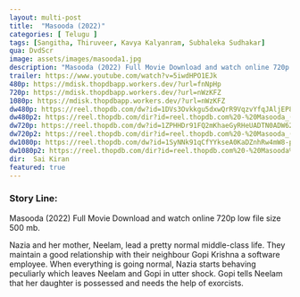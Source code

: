 ```yaml
---
layout: multi-post
title:  "Masooda (2022)"
categories: [ Telugu ]
tags: [Sangitha, Thiruveer, Kavya Kalyanram, Subhaleka Sudhakar]
qua: DvdScr
image: assets/images/masooda1.jpg
description: "Masooda (2022) Full Movie Download and watch online 720p low file size 500 mb."
trailer: https://www.youtube.com/watch?v=5iwdHPO1EJk
480p: https://mdisk.thopdbapp.workers.dev/?url=fnNpHp
720p: https://mdisk.thopdbapp.workers.dev/?url=nWzKFZ
1080p: https://mdisk.thopdbapp.workers.dev/?url=nWzKFZ
dw480p: https://reel.thopdb.com/dw?id=1DVs3Ovkkgu5dxwQrR9VqzvYfqJAljEP8
dw480p2: https://reel.thopdb.com/dir?id=reel.thopdb.com%20-%20Masooda_(2022)_Telugu_Proper_HQ_PreDVD_-_400MB%C2%A0-_x264_-_HQ_Clean_Aud.mkv
dw720p: https://reel.thopdb.com/dw?id=1ZPHHDr91FQ2mKhaeGyRHeUADTN0ADW62
dw720p2: https://reel.thopdb.com/dir?id=reel.thopdb.com%20-%20Masooda_(2022)_Telugu_Proper_HQ_PreDVD_-_720p%C2%A0-_x264_-_HQ_Clean_Aud_-_1.1GB.mkv
dw1080p: https://reel.thopdb.com/dw?id=1SyNNk91qCfYYkseA0KaDZnhRw4mW8-pf
dw1080p2: https://reel.thopdb.com/dir?id=reel.thopdb.com%20-%20Masooda%20(2022)%20Telugu%20Proper%20HQ%20PreDVD%20-%201080p%C2%A0-%20x264%20-%20HQ%20Clean%20Aud%20-%202.9GB.mkv
dir:  Sai Kiran
featured: true
---
```


### Story Line:
Masooda (2022) Full Movie Download and watch online 720p low file size 500 mb.

Nazia and her mother, Neelam, lead a pretty normal middle-class life. They maintain a good relationship with their neighbour Gopi Krishna a software employee. When everything is going normal, Nazia starts behaving peculiarly which leaves Neelam and Gopi in utter shock. Gopi tells Neelam that her daughter is possessed and needs the help of exorcists.


